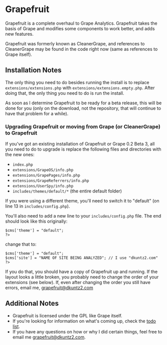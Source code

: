 # Grapefruit

Grapefruit is a complete overhaul to Grape Analytics. Grapefruit takes the basis of Grape and modifies some components to work
better, and adds new features.

Grapefruit was formerly known as CleanerGrape, and references to CleanerGrape may be found in the code right now (same as references to Grape itself).

## Installation Notes

The only thing you need to do besides running the install is to replace 
`extensions/extensions.php` with `extensions/extensions.empty.php`. 
After doing that, the only thing you need to do is run the install.

As soon as I determine Grapefruit to be ready for a beta release, this will be done for you (only on the download, not the 
repository, that will continue to have that problem for a while).

### Upgrading Grapefruit or moving from Grape (or CleanerGrape) to Grapefruit

If you've got an existing installation of Grapefruit or Grape 0.2 Beta 3, all you need to do
to upgrade is replace the following files and directories with the new ones:

 * `index.php`
 * `extensions/GrapeOS/info.php`
 * `extensions/GrapePages/info.php`
 * `extensions/GrapeReferrers/info.php`
 * `extensions/UserSpy/info.php`
 * `includes/themes/default/*` (the entire default folder)

If you were using a different theme, you'll need to switch it to "default" (on line 13 in 
`includes/config.php`).

You'll also need to add a new line to your `includes/config.php` file. The end should look like this originally:

    $cms['theme'] = "default";
    ?>

change that to:

    $cms['theme'] = "default";
    $cms['site'] = "NAME OF SITE BEING ANALYZED"; // I use "dkuntz2.com"
    ?>

If you do that, you should have a copy of Grapefruit up and running. If the layout looks a 
little broken, you probably need to change the order of your extensions (see below). If, even
after changing the order you still have errors, email me, [grapefruit@dkuntz2.com](mailto:grapefruit@dkuntz2.com)

## Additional Notes

* Grapefruit is licensed under the GPL like Grape itself.
* If you're looking for information on what's coming up, check the [todo list](grapefruit/blob/master/todo.markdown).
* If you have any questions on how or why I did certain things, feel free to email me [grapefruit@dkuntz2.com](mailto:grapefruit@dkuntz2.com).